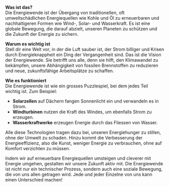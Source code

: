 **Was ist das?**  
Die Energiewende ist der Übergang von traditionellen, oft umweltschädlichen Energiequellen wie Kohle und Öl zu erneuerbaren und nachhaltigeren Formen wie Wind-, Solar- und Wasserkraft. Es ist eine globale Bewegung, die darauf abzielt, unseren Planeten zu schützen und die Zukunft der Energie zu sichern.

**Warum es wichtig ist**  
Stell dir eine Welt vor, in der die Luft sauber ist, der Strom billiger und Krisen durch Energieknappheit ein Ding der Vergangenheit sind. Das ist die Vision der Energiewende. Sie betrifft uns alle, denn sie hilft, den Klimawandel zu bekämpfen, unsere Abhängigkeit von fossilen Brennstoffen zu reduzieren und neue, zukunftsfähige Arbeitsplätze zu schaffen. 

**Wie es funktioniert**  
Die Energiewende ist wie ein grosses Puzzlespiel, bei dem jedes Teil wichtig ist. Zum Beispiel:

- **Solarzellen** auf Dächern fangen Sonnenlicht ein und verwandeln es in Strom.
- **Windturbinen** nutzen die Kraft des Windes, um ebenfalls Strom zu erzeugen.
- **Wasserkraftwerke** erzeugen Energie durch das Fliessen von Wasser.

Alle diese Technologien tragen dazu bei, unseren Energiehunger zu stillen, ohne der Umwelt zu schaden. Hinzu kommt die Verbesserung der Energieeffizienz, also die Kunst, weniger Energie zu verbrauchen, ohne auf Komfort verzichten zu müssen. 

Indem wir auf erneuerbare Energiequellen umsteigen und cleverer mit Energie umgehen, gestalten wir unsere Zukunft aktiv mit. Die Energiewende ist nicht nur ein technischer Prozess, sondern auch eine soziale Bewegung, die von uns allen getragen wird. Jede und jeder Einzelne von uns kann einen Unterschied machen!